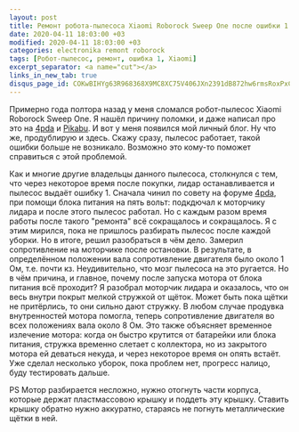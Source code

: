```yaml
---
layout: post
title: Ремонт робота-пылесоса Xiaomi Roborock Sweep One после ошибки 1
date: 2020-04-11 18:03:00 +03
modified: 2020-04-11 18:03:00 +03
categories: electronika remont roborock
tags: [Робот-пылесос, ремонт, ошибка 1, Xiaomi]
excerpt_separator: <a name="cut"></a>
links_in_new_tab: true
disqus_page_id: COKwBIHYg63R968368X9MC8XC75V406JXn2391dB872hw6rmsRoxPxC7pSIweRgV
---
```

Примерно года полтора назад у меня сломался робот-пылесос Xiaomi Roborock Sweep One. Я нашёл причину поломки, и даже написал про это на [4pda](http://4pda.ru/forum/index.php?s=&showtopic=875541&view=findpost&p=84672407) и [Pikabu](https://pikabu.ru/story/remont_robota_pyilesosa_mi_vacuum_besplatno_6962086?cid=150975969). И вот у меня появился мой личный блог. Ну что же, продублирую и здесь. Скажу сразу, пылесос работает, такой ошибки больше не возникало. Возможно это кому-то поможет справиться с этой проблемой.

<a name="cut"></a>
Как и многие другие владельцы данного пылесоса, столкнулся с тем, что через некоторое время после покупки, лидар останавливается и пылесос выдаёт ошибку 1. Сначала чинил по совету на форуме [4pda](http://4pda.ru/forum/index.php?showtopic=875541), при помощи блока питания на пять вольт: подкдючал к моторчику лидара и после этого пылесос работал. Но с каждым разом время работы после такого "ремонта" всё сокращалось и сокращалось. Я с этим мирился, пока не пришлось разбирать пылесос после каждой уборки. Но в итоге, решил разобраться в чём дело. Замерил сопротивление на моторчике после остановки. В результате, в определённом положении вала сопротивление двигателя было около 1 Ом, т.е. почти кз. Неудивительно, что мозг пылесоса на это ругается. Но в чём причина, и главное, почему после запуска мотора от блока питания всё проходит? Я разобрал моторчик лидара и оказалось, что он весь внутри покрыт мелкой стружкой от щёток. Может быть пока щётки не притёрлись, то они сильно дают стружку. В любом случае продувка внутренностей мотора помогла, теперь сопротивление двигателя во всех положениях вала около 8 Ом. Это также объясняет временное излечение мотора: когда он быстро крутится от батарейки или блока питания, стружка временно слетает с коллектора, но из закрытого мотора ей деваться некуда, и через некоторое время он опять встаёт. Уже сделал несколько уборок, пока проблем нет, прогресс налицо, буду тестировать дальше.

PS Мотор разбирается несложно, нужно отогнуть части корпуса, которые держат пластмассовою крышку и поддеть эту крышку. Ставить крышку обратно нужно аккуратно, стараясь не погнуть металлические щётки в ней.
